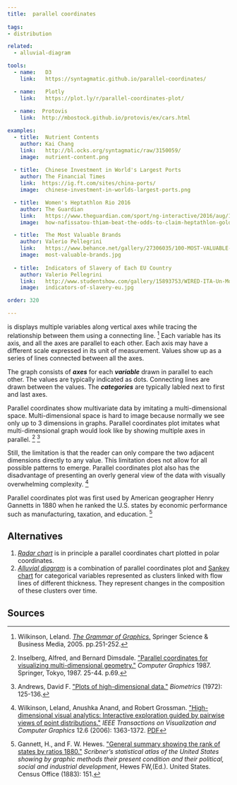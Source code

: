 ```yaml
---
title:  parallel coordinates
  
tags:
- distribution

related:
  - alluvial-diagram

tools:
  - name:   D3
    link:   https://syntagmatic.github.io/parallel-coordinates/

  - name:   Plotly
    link:   https://plot.ly/r/parallel-coordinates-plot/
  
  - name:  Protovis
    link:  http://mbostock.github.io/protovis/ex/cars.html

examples:
  - title:  Nutrient Contents
    author: Kai Chang
    link:   http://bl.ocks.org/syntagmatic/raw/3150059/
    image:  nutrient-content.png
    
  - title:  Chinese Investment in World's Largest Ports
    author: The Financial Times
    link:  https://ig.ft.com/sites/china-ports/
    image:  chinese-investment-in-worlds-largest-ports.png

  - title:  Women's Heptathlon Rio 2016
    author: The Guardian
    link:   https://www.theguardian.com/sport/ng-interactive/2016/aug/14/how-nafissatou-thiam-beat-the-odds-to-claim-the-heptathlon-gold-in-rio
    image:  how-nafissatou-thiam-beat-the-odds-to-claim-heptathlon-gold.png

  - title:  The Most Valuable Brands
    author: Valerio Pellegrini
    link:   https://www.behance.net/gallery/27306035/100-MOST-VALUABLE-BRANDS-201015-Corriere-della-Sera
    image:  most-valuable-brands.jpg
  
  - title:  Indicators of Slavery of Each EU Country
    author: Valerio Pellegrini
    link:   http://www.studentshow.com/gallery/15893753/WIRED-ITA-Un-Mondo-di-Schiavi
    image:  indicators-of-slavery-eu.jpg

order: 320

---
```


is displays multiple variables along vertical axes while tracing the relationship between them using a connecting line. [^wilkinson] Each variable has its axis, and all the axes are parallel to each other. Each axis may have a different scale expressed in its unit of measurement. Values show up as a series of lines connected between all the axes.

<!--more-->
The graph consists of ***axes*** for each ***variable*** drawn in parallel to each other. The values are typically indicated as dots. Connecting lines are drawn between the values. The ***categories*** are typically labled next to first and last axes.


Parallel coordinates show multivariate data by imitating a multi-dimensional space. Multi-dimensional space is hard to image because normally we see only up to 3 dimensions in graphs. Parallel coordinates plot imitates what multi-dimensional graph would look like by showing multiple axes in parallel. [^inselberg] [^andrews]

Still, the limitation is that the reader can only compare the two adjacent dimensions directly to any value. This limitation does not allow for all possible patterns to emerge. Parallel coordinates plot also has the disadvantage of presenting an overly general view of the data with visually overwhelming complexity. [^wilkinson2]

Parallel coordinates plot was first used by American geographer Henry Gannetts in 1880 when he ranked the U.S. states by economic performance such as manufacturing, taxation, and education. [^rumsey]


## Alternatives
1. [*Radar chart*](/radar-chart) is in principle a parallel coordinates chart plotted in polar coordinates.
2. [*Alluvial diagram*](/alluvial-diagram) is a combination of parallel coordinates plot and [Sankey chart](/Sankey-chart) for categorical variables represented as clusters linked with flow lines of different thickness. They represent changes in the composition of these clusters over time.


## Sources
[^wilkinson]: Wilkinson, Leland. [*The Grammar of Graphics.*]((https://books.google.com/books?hl=en&lr=&id=_kRX4LoFfGQC)) Springer Science & Business Media, 2005. pp.251-252.
[^rumsey]: Gannett, H., and F. W. Hewes. ["General summary showing the rank of states by ratios 1880."](https://www.davidrumsey.com/luna/servlet/s/jq78gr) *Scribner’s statistical atlas of the United States showing by graphic methods their present condition and their political, social and industrial development*, Hewes FW,(Ed.). United States. Census Office (1883): 151.
[^inselberg]: Inselberg, Alfred, and Bernard Dimsdale. ["Parallel coordinates for visualizing multi-dimensional geometry."](https://doi.org/10.1007/978-4-431-68057-4_3) *Computer Graphics* 1987. Springer, Tokyo, 1987. 25-44. p.69.
[^andrews]: Andrews, David F. ["Plots of high-dimensional data."](https://www.jstor.org/stable/2528964) *Biometrics* (1972): 125-136.
[^wilkinson2]: Wilkinson, Leland, Anushka Anand, and Robert Grossman. ["High-dimensional visual analytics: Interactive exploration guided by pairwise views of point distributions."](https://doi.org/10.1109/TVCG.2006.94) *IEEE Transactions on Visualization and Computer Graphics* 12.6 (2006): 1363-1372. [PDF](https://www.cs.uic.edu/~wilkinson/Publications/sorting.pdf)

